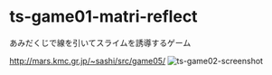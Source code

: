 # ts-game01-matri-reflect
あみだくじで線を引いてスライムを誘導するゲーム

http://mars.kmc.gr.jp/~sashi/src/game05/
![ts-game02-screenshot](https://user-images.githubusercontent.com/82739042/135278791-e881fd8e-71cf-480c-9384-3fbffe518200.jpg)
